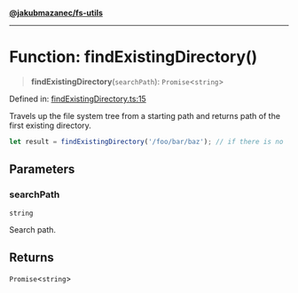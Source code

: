 [**@jakubmazanec/fs-utils**](../README.md)

---

# Function: findExistingDirectory()

> **findExistingDirectory**(`searchPath`): `Promise`\<`string`\>

Defined in:
[findExistingDirectory.ts:15](https://github.com/jakubmazanec/tools/blob/dd3219e5c9e39fb2c6c2fa06c4f20acd2118ac84/packages/fs-utils/source/findExistingDirectory.ts#L15)

Travels up the file system tree from a starting path and returns path of the first existing
directory.

```TypeScript
let result = findExistingDirectory('/foo/bar/baz'); // if there is no `bar` directory, `result` is `'/foo'`
```

## Parameters

### searchPath

`string`

Search path.

## Returns

`Promise`\<`string`\>
